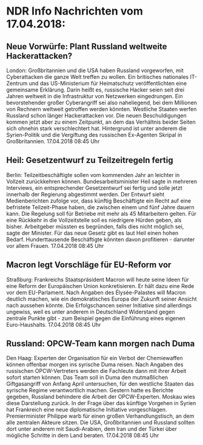 # NDR Info Nachrichten vom 17.04.2018:


## Neue Vorwürfe: Plant Russland weltweite Hackerattacken?
London:	Großbritannien und die USA haben Russland vorgeworfen, mit Cyberattacken die ganze Welt treffen zu wollen. Ein britisches nationales IT-Zentrum und das US-Ministerium für Heimatschutz veröffentlichten eine gemeinsame Erklärung. Darin heißt es, russische Hacker seien seit drei Jahren weltweit in die Infrastruktur von Netzwerken eingedrungen. Ein bevorstehender großer Cyberangriff sei also naheliegend, bei dem Millionen von Rechnern weltweit getroffen werden könnten. Westliche Staaten werfen Russland schon länger Hackerattacken vor. Die neuen Beschuldigungen kommen jetzt aber zu einem Zeitpunkt, an dem das Verhältnis beider Seiten sich ohnehin stark verschlechtert hat. Hintergrund ist unter anderem die Syrien-Politik und die Vergiftung des russischen Ex-Agenten Skripal in Großbritannien. 17.04.2018 08:45 Uhr 

## Heil: Gesetzentwurf zu Teilzeitregeln fertig
Berlin: Teilzeitbeschäftigte sollen vom kommenden Jahr an leichter in Vollzeit zurückkehren können. Bundesarbeitsminister Heil sagte in mehreren Interviews, ein entsprechender Gesetzentwurf sei fertig und solle jetzt innerhalb der Regierung abgestimmt werden. Der Entwurf sieht Medienberichten zufolge vor, dass künftig Beschäftigte ein Recht auf eine befristete Teilzeit-Phase haben, die zwischen einem und fünf Jahre dauern kann. Die Regelung soll für Betriebe mit mehr als 45 Mitarbeitern gelten. Für eine Rückkehr in die Vollzeitstelle soll es niedrigere Hürden geben, als bisher. Arbeitgeber müssten es begründen, falls dies nicht möglich sei, sagte der Minister. Für das neue Gesetz gibt es laut Heil einen hohen Bedarf. Hunderttausende Beschäftigte könnten davon profitieren - darunter vor allem Frauen. 17.04.2018 08:45 Uhr 

## Macron legt Vorschläge für EU-Reform vor
Straßburg:	Frankreichs Staatspräsident Macron will heute seine Ideen für eine Reform der Europäischen Union konkretisieren. Er hält dazu eine Rede vor dem EU-Parlament. Nach Angaben des Élysée-Palastes will Macron deutlich machen, wie ein demokratisches Europa der Zukunft seiner Ansicht nach aussehen könnte. Die Erfolgschancen seiner Initiative sind allerdings ungewiss, weil es unter anderem in Deutschland Widerstand gegen zentrale Punkte gibt - zum Beispiel gegen die Einführung eines eigenen Euro-Haushalts. 17.04.2018 08:45 Uhr 

## Russland: OPCW-Team kann morgen nach Duma
Den Haag:	Experten der Organisation für ein Verbot der Chemiewaffen können offenbar morgen ins syrische Duma reisen. Nach Angaben des russischen OPCW-Vertreters werden die Fachleute dann mit ihrer Arbeit sofort starten können. Das Team soll in Duma den mutmaßlichen Giftgasangriff von Anfang April untersuchen, für den westliche Staaten das syrische Regime verantwortlich machen. Gestern hatte es Berichte gegeben, Russland behindere die Arbeit der OPCW-Experten. Moskau wies diese Darstellung zurück. In der Frage über das künftige Vorgehen in Syrien hat Frankreich eine neue diplomatische Initiative vorgeschlagen. Premierminister Philippe warb für einen großen Verhandlungstisch, an dem alle zentralen Akteure sitzen. Die USA, Großbritannien und Russland sollten dort unter anderem mit Saudi-Arabien, dem Iran und der Türkei über mögliche Schritte in dem Land beraten. 17.04.2018 08:45 Uhr 
